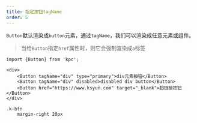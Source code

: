 ```yaml
---
title: 指定按钮tagName
order: 5
---
```


`Button`默认渲染成`button`元素，通过`tagName`，我们可以渲染成任意元素或组件。

> 当给`Button`指定`href`属性时，则它会强制渲染成`a`标签

```vdt
import {Button} from 'kpc';

<div>
    <Button tagName="div" type="primary">div元素按钮</Button>
    <Button tagName="div" disabled>disabled div button</Button>
    <Button href="https://www.ksyun.com" target="_blank">超链接按钮</Button>
</div>
```

```styl
.k-btn
    margin-right 20px
```
